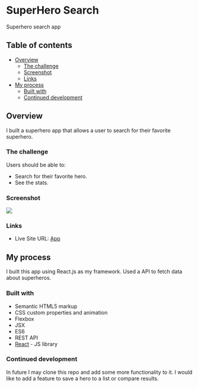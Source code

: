 # SuperHero Search

Superhero search app

## Table of contents

- [Overview](#overview)
  - [The challenge](#the-challenge)
  - [Screenshot](#screenshot)
  - [Links](#links)
- [My process](#my-process)
  - [Built with](#built-with)
  - [Continued development](#continued-development)

## Overview

I built a superhero app that allows a user to search for their favorite superhero.

### The challenge

Users should be able to:

- Search for their favorite hero.
- See the stats.

### Screenshot

![](src/screenshot.gif)

### Links

- Live Site URL: [App](https://flo1244.github.io/react-superhero/)

## My process

I built this app using React.js as my framework. Used a API to fetch data about superheros.

### Built with

- Semantic HTML5 markup
- CSS custom properties and animation
- Flexbox
- JSX
- ES6
- REST API
- [React](https://reactjs.org/) - JS library

### Continued development

In future I may clone this repo and add some more functionality to it. I would like to add a feature to save a hero to a list or compare results.
